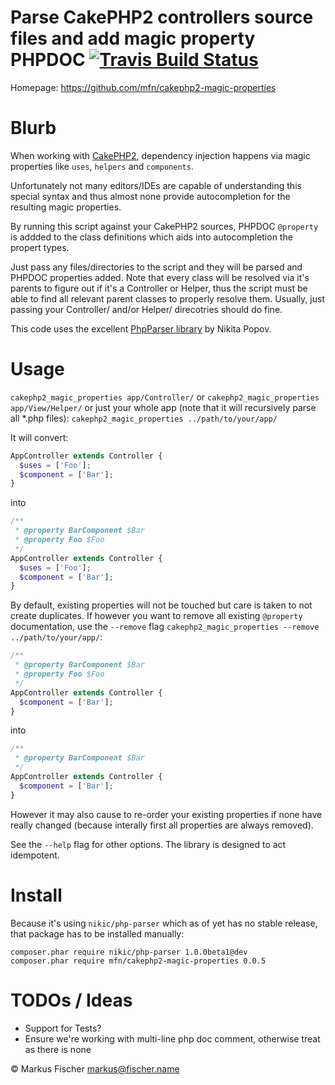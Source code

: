 # Parse CakePHP2 controllers source files and add magic property PHPDOC [ ![Travis Build Status](https://travis-ci.org/mfn/cakephp2-magic-properties.svg?branch=master)](https://travis-ci.org/mfn/cakephp2-magic-properties)

Homepage: https://github.com/mfn/cakephp2-magic-properties

# Blurb

When working with [CakePHP2](http://cakephp.org/), dependency injection happens via magic properties like `uses`, `helpers` and `components`.

Unfortunately not many editors/IDEs are capable of understanding this special syntax and thus almost none provide autocompletion for the resulting magic properties.

By running this script against your CakePHP2 sources, PHPDOC `@property` is addded to the class definitions which aids into autocompletion the propert types.

Just pass any files/directories to the script and they will be parsed and PHPDOC properties added. Note that every class will be resolved via it's parents to figure out if it's a Controller or Helper, thus the script must be able to find all relevant parent classes to properly resolve them. Usually, just passing your Controller/ and/or Helper/ direcotries should do fine.

This code uses the excellent [PhpParser library](https://github.com/nikic/PHP-Parser) by Nikita Popov.

# Usage

`cakephp2_magic_properties app/Controller/`
or
`cakephp2_magic_properties app/View/Helper/`
or just your whole app (note that it will recursively parse all *.php files):
`cakephp2_magic_properties ../path/to/your/app/`

It will convert:
```PHP
AppController extends Controller {
  $uses = ['Foo'];
  $component = ['Bar'];
}
```
into
```PHP
/**
 * @property BarComponent $Bar
 * @property Foo $Foo
 */
AppController extends Controller {
  $uses = ['Foo'];
  $component = ['Bar'];
}
```

By default, existing properties will not be touched but care is taken to not create duplicates. If however you want to remove all existing `@property` documentation, use the `--remove` flag `cakephp2_magic_properties --remove ../path/to/your/app/`:
```PHP
/**
 * @property BarComponent $Bar
 * @property Foo $Foo
 */
AppController extends Controller {
  $component = ['Bar'];
}
```
into
```PHP
/**
 * @property BarComponent $Bar
 */
AppController extends Controller {
  $component = ['Bar'];
}
```
However it may also cause to re-order your existing properties if none have really changed (because interally first all properties are always removed).

See the `--help` flag for other options. The library is designed to act idempotent.

# Install

Because it's using `nikic/php-parser` which as of yet has no stable release, that package has to be installed manually:
```
composer.phar require nikic/php-parser 1.0.0beta1@dev
composer.phar require mfn/cakephp2-magic-properties 0.0.5
```

# TODOs / Ideas
- Support for Tests?
- Ensure we're working with multi-line php doc comment, otherwise treat as there is none

© Markus Fischer <markus@fischer.name>

